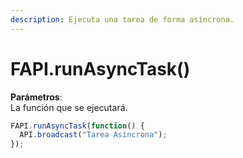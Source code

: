 ```yaml
---
description: Ejecuta una tarea de forma asíncrona.
---
```


# FAPI.runAsyncTask()

**Parámetros**:\
La función que se ejecutará.

```javascript
FAPI.runAsyncTask(function() { 
  API.broadcast("Tarea Asíncrona"); 
});
```
